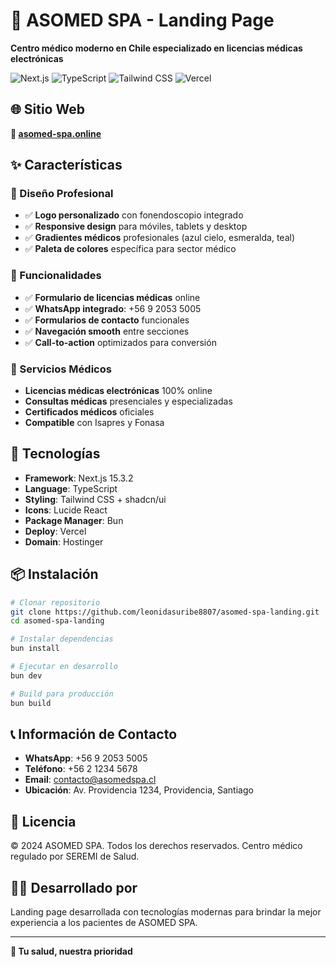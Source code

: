 # 🏥 ASOMED SPA - Landing Page

**Centro médico moderno en Chile especializado en licencias médicas electrónicas**

![Next.js](https://img.shields.io/badge/Next.js-15.3.2-black)
![TypeScript](https://img.shields.io/badge/TypeScript-5.8.3-blue)
![Tailwind CSS](https://img.shields.io/badge/TailwindCSS-3.4.17-cyan)
![Vercel](https://img.shields.io/badge/Deploy-Vercel-black)

## 🌐 Sitio Web

**🔗 [asomed-spa.online](https://asomed-spa.online)**

## ✨ Características

### 🎨 Diseño Profesional
- ✅ **Logo personalizado** con fonendoscopio integrado
- ✅ **Responsive design** para móviles, tablets y desktop
- ✅ **Gradientes médicos** profesionales (azul cielo, esmeralda, teal)
- ✅ **Paleta de colores** específica para sector médico

### 📱 Funcionalidades
- ✅ **Formulario de licencias médicas** online
- ✅ **WhatsApp integrado**: +56 9 2053 5005
- ✅ **Formularios de contacto** funcionales
- ✅ **Navegación smooth** entre secciones
- ✅ **Call-to-action** optimizados para conversión

### 🏥 Servicios Médicos
- **Licencias médicas electrónicas** 100% online
- **Consultas médicas** presenciales y especializadas
- **Certificados médicos** oficiales
- **Compatible** con Isapres y Fonasa

## 🚀 Tecnologías

- **Framework**: Next.js 15.3.2
- **Language**: TypeScript
- **Styling**: Tailwind CSS + shadcn/ui
- **Icons**: Lucide React
- **Package Manager**: Bun
- **Deploy**: Vercel
- **Domain**: Hostinger

## 📦 Instalación

```bash
# Clonar repositorio
git clone https://github.com/leonidasuribe8807/asomed-spa-landing.git
cd asomed-spa-landing

# Instalar dependencias
bun install

# Ejecutar en desarrollo
bun dev

# Build para producción
bun build
```

## 📞 Información de Contacto

- **WhatsApp**: +56 9 2053 5005
- **Teléfono**: +56 2 1234 5678
- **Email**: contacto@asomedspa.cl
- **Ubicación**: Av. Providencia 1234, Providencia, Santiago

## 📄 Licencia

© 2024 ASOMED SPA. Todos los derechos reservados.
Centro médico regulado por SEREMI de Salud.

## 👨‍💻 Desarrollado por

Landing page desarrollada con tecnologías modernas para brindar la mejor experiencia a los pacientes de ASOMED SPA.

---

**🏥 Tu salud, nuestra prioridad**
